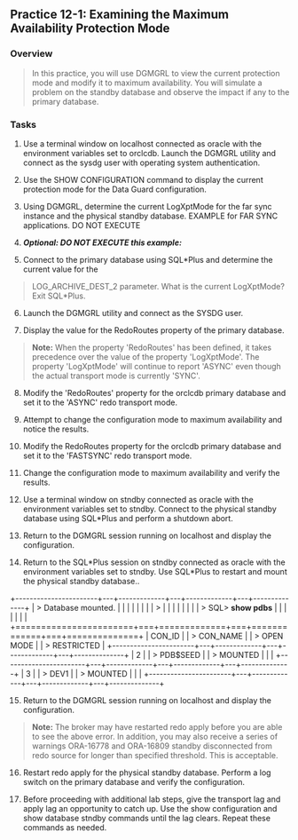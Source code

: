 Practice 12-1: Examining the Maximum Availability Protection Mode
-----------------------------------------------------------------

### Overview

> In this practice, you will use DGMGRL to view the current protection
> mode and modify it to maximum availability. You will simulate a
> problem on the standby database and observe the impact if any to the
> primary database.

### Tasks

1.  Use a terminal window on localhost connected as oracle with the
    environment variables set to orclcdb. Launch the DGMGRL utility and
    connect as the sysdg user with operating system authentication.

2.  Use the SHOW CONFIGURATION command to display the current protection
    mode for the Data Guard configuration.

3.  Using DGMGRL, determine the current LogXptMode for the far sync
    instance and the physical standby database. EXAMPLE for FAR SYNC
    applications. DO NOT EXECUTE

4.  ***Optional: DO NOT EXECUTE this example:***

5.  Connect to the primary database using SQL\*Plus and determine the
    current value for the

> LOG\_ARCHIVE\_DEST\_2 parameter. What is the current LogXptMode? Exit
> SQL\*Plus.

6.  Launch the DGMGRL utility and connect as the SYSDG user.

7.  Display the value for the RedoRoutes property of the primary
    database.

> **Note:** When the property \'RedoRoutes\' has been defined, it takes
> precedence over the value of the property \'LogXptMode\'. The property
> \'LogXptMode\' will continue to report \'ASYNC\' even though the
> actual transport mode is currently \'SYNC\'.

8.  Modify the \'RedoRoutes\' property for the orclcdb primary database
    and set it to the \'ASYNC\' redo transport mode.

9.  Attempt to change the configuration mode to maximum availability and
    notice the results.

10. Modify the RedoRoutes property for the orclcdb primary database and
    set it to the \'FASTSYNC\' redo transport mode.

11. Change the configuration mode to maximum availability and verify the
    results.

12. Use a terminal window on stndby connected as oracle with the
    environment variables set to stndby. Connect to the physical standby
    database using SQL\*Plus and perform a shutdown abort.

13. Return to the DGMGRL session running on localhost and display the
    configuration.

14. Return to the SQL\*Plus session on stndby connected as oracle with
    the environment variables set to stndby. Use SQL\*Plus to restart
    and mount the physical standby database..

+-----------------------+---+-------------+---+-------------+---+--------------+
| > Database mounted.   |   |             |   |             |   |              |
| >                     |   |             |   |             |   |              |
| > SQL\> **show pdbs** |   |             |   |             |   |              |
+=======================+===+=============+===+=============+===+==============+
| CON\_ID               |   | > CON\_NAME |   | > OPEN MODE |   | > RESTRICTED |
+-----------------------+---+-------------+---+-------------+---+--------------+
| 2                     |   | > PDB\$SEED |   | > MOUNTED   |   |              |
+-----------------------+---+-------------+---+-------------+---+--------------+
| 3                     |   | > DEV1      |   | > MOUNTED   |   |              |
+-----------------------+---+-------------+---+-------------+---+--------------+

15. Return to the DGMGRL session running on localhost and display the
    configuration.

> **Note:** The broker may have restarted redo apply before you are able
> to see the above error. In addition, you may also receive a series of
> warnings ORA-16778 and ORA-16809 standby disconnected from redo source
> for longer than specified threshold. This is acceptable.

16. Restart redo apply for the physical standby database. Perform a log
    switch on the primary database and verify the configuration.

17. Before proceeding with additional lab steps, give the transport lag
    and apply lag an opportunity to catch up. Use the show configuration
    and show database stndby commands until the lag clears. Repeat these
    commands as needed.
